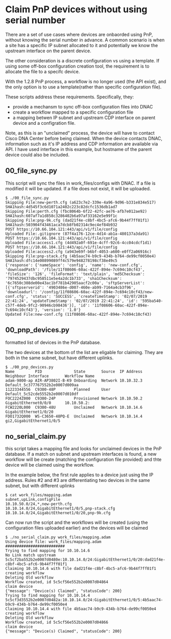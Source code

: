 # Claim PnP devices without using serial number
There are a set of use cases where devices are onbaorded using PnP, without knowing the serial number in advance.
A common scenario is when a site has a specific IP subnet allocated to it and potentially we know the upstream interface on the parent device.

The other consideration is a discrete configuration vs using a template.  If using some off-box configuration creation tool, the requirement is 
to allocate the file to a specifc device.

With the 1.2.8 PnP process, a workflow is no longer used (the API exist), and the only option is to use a template(rather than specific configuration file).

These scripts address these requirements.  Specifically, they:
- provide a mechansm to sync off-box configuration files into DNAC
- create a workflow mapped to a specific configuration file
- a mapping betwen IP subnet and upstream CDP interface on parent device and a configration file.

Note, as this is an "unclaimed" process, the device will have to contact Cisco DNA Center before being claimed.  When the device
contacts DNAC, information such as it's IP address and CDP information are available via API.  I have used interface in this 
example, but hostname of the parent device could also be included.

## 00_file_sync.py
This script will sync the files in work_files/configs with DNAC.  If a file is modified it will be updated. 
If a file does not exist, it will be uploaded.

```buildoutcfg
$ ./00_file_sync.py 
Skipping File:new-perth.cfg (a623c7e2-339e-4a96-9d96-b331e834e517) SHA1hash:4d545f3c6d1071a2402c223c82dcfc1536db1ad7
Skipping File:perth.cfg (fbc8064b-6f22-42fc-ae76-afb7e012ae92) SHA1hash:607af7a1d858c3286402b6a97af33162e5e99f1c
Skipping File:pnp-9k.cfg (dad21f4e-c8bf-4bc5-afc6-9b44f7ff01f1) SHA1hash:503904f43461aca7dcb8fb02314c9ec4ef84b932
POST https://10.66.104.121:443/api/v1/file/config
Uploaded File:.gitignore (87f4a176-12ce-4d14-ab1a-480137a3da91)
POST https://10.66.104.121:443/api/v1/file/config
Uploaded File:access1.cfg (4d492a0f-691e-4cff-92c6-4cc04cdcf1d1)
POST https://10.66.104.121:443/api/v1/file/config
Uploaded File:access2.cfg (a943e69f-b6bf-4053-a600-e0ff2a06916c)
Skipping File:pnp-stack.cfg (4b5aac74-b9c9-434b-b764-de99cf0050e4) SHA1hash:dfc14e00899089ff4c579e948278198cf38e49c5
{'response': {'nameSpace': 'config', 'name': 'new-conf.cfg', 'downloadPath': '/file/11f08606-60ac-422f-894e-7c694c10cf43', 'fileSize': '126', 'fileFormat': 'text/plain', 'md5Checksum': '7974529437dbc958511e5e4a2dc1b733', 'sha1Checksum': '6c7650c308de00e43ac1bf781b42905aacf2c00a', 'sftpServerList': [{'sftpserverid': '4903486e-d007-460e-ab99-7164a4cb3f96', 'downloadurl': '/config/11f08606-60ac-422f-894e-7c694c10cf43/new-conf.cfg', 'status': 'SUCCESS', 'createTimeStamp': '02/07/2019 22:41:24', 'updateTimeStamp': '02/07/2019 22:41:24', 'id': '595ba540-c57f-4deb-9fc2-90946cb98436'}], 'id': '11f08606-60ac-422f-894e-7c694c10cf43'}, 'version': '1.0'}
Updated File:new-conf.cfg (11f08606-60ac-422f-894e-7c694c10cf43)
```
## 00_pnp_devices.py
formatted list of devices in the PnP database. 
 
 The two devices at the bottom of the list are eligable for claiming.  They are both in the same subnet, but have different uplinks.
```buildoutcfg
$ ./00_pnp_devices.py 
Name         PID              State       Source  IP Address      Neighbour Interface       Workflow Name             
adam-9800-ap AIR-AP3802I-B-K9 Onboarding  Network 10.10.32.3                                Default_5c377767552b2e0007d009aa
11223344556  C9300-48P        Planned     User                                              Default_5c52cde5552b2e0007d010df
FOC2224Z000  C9300-24P        Provisioned Network 10.10.50.2      GigabitEthernet0/0/0      10.10.50.2:               
FCW2220L000  C9300-48U        Unclaimed   Network 10.10.14.6      GigabitEthernet1/0/20                               
FDO1732Q000  WS-C3650-48PQ-E  Unclaimed   Network 10.10.14.4      gi2,GigabitEthernet1/0/5 
```
## no_serial_claim.py
this script takes a mapping file and looks for unclaimed devices in the PnP database.  If a match on subnet and upstream interfaces is found,
a new workflow will be create (matching the configuration file provided) and thte device will be claimed using the workflow.

In the example below, the first rule applies to a device just using the IP address.  Rules #2 and #3 are differentiating two devices in the same
subnet, but with different uplinks
```buildoutcfg
$ cat work_files/mapping.adam 
subnet,upLink,configFile
10.10.50.0/24,*,new-perth.cfg
10.10.14.0/24,GigabitEthernet1/0/5,pnp-stack.cfg
10.10.14.0/24,GigabitEthernet1/0/20,pnp-9k.cfg

```

Can now run the script and the workflows will be created (using the configuration files uploaded earlier) and the devices will be claimed
```buildoutcfg
$ ./no_serial_claim.py work_files/mapping.adam 
Using device file: work_files/mapping.adam
##########################
Trying to find mapping for 10.10.14.6
No Link match upstream
5c5cf2ba552b2e0007d0480e:10.10.14.0/24:GigabitEthernet1/0/20:dad21f4e-c8bf-4bc5-afc6-9b44f7ff01f1
Claiming 10.10.14.6 with file dad21f4e-c8bf-4bc5-afc6-9b44f7ff01f1
creating workflow
Deleting Old workflow
Workflow created, id 5c5cf56e552b2e0007d04864
claim device
{"message": "Device(s) Claimed", "statusCode": 200}
Trying to find mapping for 10.10.14.4
5c5cf3d3552b2e0007d0482a:10.10.14.0/24:GigabitEthernet1/0/5:4b5aac74-b9c9-434b-b764-de99cf0050e4
Claiming 10.10.14.4 with file 4b5aac74-b9c9-434b-b764-de99cf0050e4
creating workflow
Deleting Old workflow
Workflow created, id 5c5cf56e552b2e0007d04866
claim device
{"message": "Device(s) Claimed", "statusCode": 200}

```